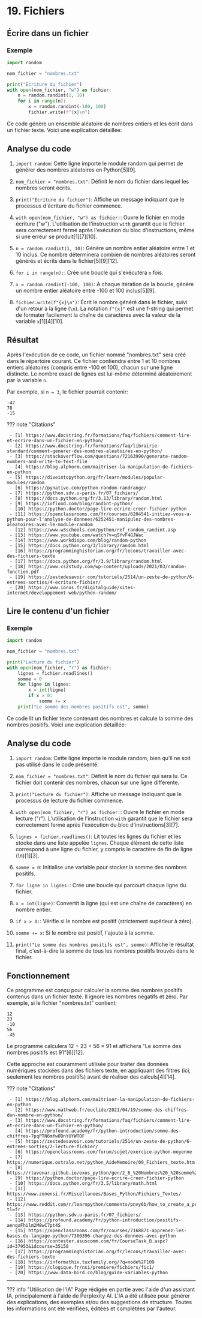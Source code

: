 # 19. Fichiers

## Écrire dans un fichier

### Exemple

```python
import random

nom_fichier = "nombres.txt"

print("Écriture du fichier")
with open(nom_fichier, "w") as fichier:
    n = random.randint(1, 10)
    for i in range(n):
        x = random.randint(-100, 100)
        fichier.write(f"{x}\n")
```

Ce code génère un ensemble aléatoire de nombres entiers et les écrit dans un fichier texte. Voici une explication
détaillée:

## Analyse du code

1. `import random`: Cette ligne importe le module random qui permet de générer des nombres aléatoires en Python[5][9].

2. `nom_fichier = "nombres.txt"`: Définit le nom du fichier dans lequel les nombres seront écrits.

3. `print("Écriture du fichier")`: Affiche un message indiquant que le processus d'écriture du fichier commence.

4. `with open(nom_fichier, "w") as fichier:`: Ouvre le fichier en mode écriture ("w"). L'utilisation de l'instruction
   `with` garantit que le fichier sera correctement fermé après l'exécution du bloc d'instructions, même si une erreur
   se produit[1][7][10].

5. `n = random.randint(1, 10)`: Génère un nombre entier aléatoire entre 1 et 10 inclus. Ce nombre déterminera combien de
   nombres aléatoires seront générés et écrits dans le fichier[5][9][12].

6. `for i in range(n):`: Crée une boucle qui s'exécutera `n` fois.

7. `x = random.randint(-100, 100)`: À chaque itération de la boucle, génère un nombre entier aléatoire entre -100 et 100
   inclus[5][9].

8. `fichier.write(f"{x}\n")`: Écrit le nombre généré dans le fichier, suivi d'un retour à la ligne (`\n`). La notation
   `f"{x}"` est une f-string qui permet de formater facilement la chaîne de caractères avec la valeur de la variable
   `x`[1][4][10].

## Résultat

Après l'exécution de ce code, un fichier nommé "nombres.txt" sera créé dans le répertoire courant. Ce fichier contiendra
entre 1 et 10 nombres entiers aléatoires (compris entre -100 et 100), chacun sur une ligne distincte. Le nombre exact de
lignes est lui-même déterminé aléatoirement par la variable `n`.

Par exemple, si `n = 3`, le fichier pourrait contenir:

```
-42
78
-15
```

??? note "Citations"

     - [1] https://www.docstring.fr/formations/faq/fichiers/comment-lire-et-ecrire-dans-un-fichier-en-python/
     - [2] https://www.docstring.fr/formations/faq/librairie-standard/comment-generer-des-nombres-aleatoires-en-python/
     - [3] https://stackoverflow.com/questions/72163990/generate-random-numbers-and-write-to-text-file
     - [4] https://blog.alphorm.com/maitriser-la-manipulation-de-fichiers-en-python
     - [5] https://diveintopython.org/fr/learn/modules/popular-modules/random
     - [6] https://pynative.com/python-random-randrange/
     - [7] https://python.sdv.u-paris.fr/07_fichiers/
     - [8] https://docs.python.org/fr/3.13/library/random.html
     - [9] https://ioflood.com/blog/randint-python/
     - [10] https://python.doctor/page-lire-ecrire-creer-fichier-python
     - [11] https://openclassrooms.com/fr/courses/6204541-initiez-vous-a-python-pour-l'analyse-de-donnees/6252451-manipulez-des-nombres-aleatoires-avec-le-module-random
     - [12] https://www.w3schools.com/python/ref_random_randint.asp
     - [13] https://www.youtube.com/watch?v=qSYvF4GJWac
     - [14] https://www.workdispo.com/blog/random-python
     - [15] https://docs.python.org/3/library/random.html
     - [16] https://programminghistorian.org/fr/lecons/travailler-avec-des-fichiers-texte
     - [17] https://docs.python.org/fr/3.9/library/random.html
     - [18] https://www.cs2study.com/wp-content/uploads/2021/03/random-function.pdf
     - [19] https://zestedesavoir.com/tutoriels/2514/un-zeste-de-python/6-entrees-sorties/4-ecriture-fichier/
     - [20] https://www.ionos.fr/digitalguide/sites-internet/developpement-web/python-random/

## Lire le contenu d'un fichier

### Exemple

```python
import random

nom_fichier = "nombres.txt"

print("Lecture du fichier")
with open(nom_fichier, "r") as fichier:
    lignes = fichier.readlines()
    somme = 0
    for ligne in lignes:
        x = int(ligne)
        if x > 0:
            somme += x
    print("Le somme des nombres positifs est", somme)
```

Ce code lit un fichier texte contenant des nombres et calcule la somme des nombres positifs. Voici une explication
détaillée:

## Analyse du code

1. `import random`: Cette ligne importe le module random, bien qu'il ne soit pas utilisé dans le code présenté.

2. `nom_fichier = "nombres.txt"`: Définit le nom du fichier qui sera lu. Ce fichier doit contenir des nombres, chacun
   sur une ligne différente.

3. `print("Lecture du fichier")`: Affiche un message indiquant que le processus de lecture du fichier commence.

4. `with open(nom_fichier, "r") as fichier:`: Ouvre le fichier en mode lecture ("r"). L'utilisation de l'instruction
   `with` garantit que le fichier sera correctement fermé après l'exécution du bloc d'instructions[3][7].

5. `lignes = fichier.readlines()`: Lit toutes les lignes du fichier et les stocke dans une liste appelée `lignes`.
   Chaque élément de cette liste correspond à une ligne du fichier, y compris le caractère de fin de ligne (\n)[1][3].

6. `somme = 0`: Initialise une variable pour stocker la somme des nombres positifs.

7. `for ligne in lignes:`: Crée une boucle qui parcourt chaque ligne du fichier.

8. `x = int(ligne)`: Convertit la ligne (qui est une chaîne de caractères) en nombre entier.

9. `if x > 0:`: Vérifie si le nombre est positif (strictement supérieur à zéro).

10. `somme += x`: Si le nombre est positif, l'ajoute à la somme.

11. `print("Le somme des nombres positifs est", somme)`: Affiche le résultat final, c'est-à-dire la somme de tous les
    nombres positifs trouvés dans le fichier.

## Fonctionnement

Ce programme est conçu pour calculer la somme des nombres positifs contenus dans un fichier texte. Il ignore les nombres
négatifs et zéro. Par exemple, si le fichier "nombres.txt" contient:

```
12
23
-10
56
-45
```

Le programme calculera 12 + 23 + 56 = 91 et affichera "Le somme des nombres positifs est 91"[6][12].

Cette approche est couramment utilisée pour traiter des données numériques stockées dans des fichiers texte, en
appliquant des filtres (ici, seulement les nombres positifs) avant de réaliser des calculs[4][14].

??? note "Citations"

     - [1] https://blog.alphorm.com/maitriser-la-manipulation-de-fichiers-en-python
     - [2] https://www.mathweb.fr/euclide/2021/04/19/somme-des-chiffres-dun-nombre-en-python/
     - [3] https://www.docstring.fr/formations/faq/fichiers/comment-lire-et-ecrire-dans-un-fichier-en-python/
     - [4] https://profound.academy/fr/python-introduction/somme-des-chiffres-7pqPTN6mfw0DnYUYWTOF
     - [5] https://zestedesavoir.com/tutoriels/2514/un-zeste-de-python/6-entrees-sorties/2-lecture-fichier/
     - [6] https://openclassrooms.com/forum/sujet/exercice-python-moyenne
     - [7] https://numerique.ostralo.net/python_AideMemoire/09_Fichiers_texte.htm
     - [8] https://rtavenar.github.io/exos_python/gen/2_6_%20Nombres%20_%20somme%20des%20chiffres.html
     - [9] https://python.doctor/page-lire-ecrire-creer-fichier-python
     - [10] https://docs.python.org/fr/3.5/library/math.html
     - [11] https://www.zonensi.fr/Miscellanees/Bases_Python/Fichiers_Textes/
     - [12] https://www.reddit.com/r/learnpython/comments/pnvy6b/how_to_create_a_program_to_compute_the_sum_of/?tl=fr
     - [13] https://python.sdv.u-paris.fr/07_fichiers/
     - [14] https://profound.academy/fr/python-introduction/positifs-aenqxFhilm2M8wC7pt4S
     - [15] https://openclassrooms.com/fr/courses/7168871-apprenez-les-bases-du-langage-python/7300396-chargez-des-donnees-avec-python
     - [16] https://contester.asuscomm.com/fr/CourseTask_B.aspx?id=37953&idcourse=35158
     - [17] https://programminghistorian.org/fr/lecons/travailler-avec-des-fichiers-texte
     - [18] https://informathix.tuxfamily.org/?q=node%2F109
     - [19] https://clogique.fr/nsi/premiere/fichiers/fic1/
     - [20] https://www.data-bird.co/blog/guide-variables-python



-------

??? info "Utilisation de l'IA"
      Page rédigée en partie avec l'aide d'un assistant IA, principalement à l'aide de Perplexity AI. L'IA a été 
      utilisée pour générer des explications, des exemples et/ou des suggestions de structure. Toutes les informations 
      ont été vérifiées, éditées et complétées par l'auteur.
      